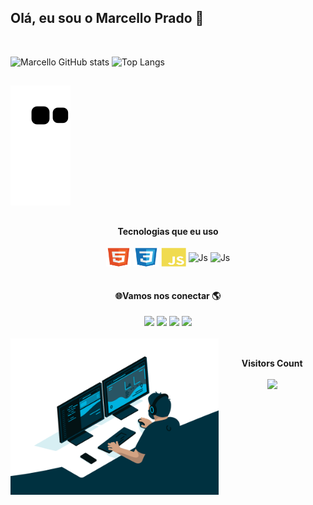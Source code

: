 ## Olá, eu sou o Marcello Prado 🖖 
</br>

![Marcello GitHub stats](https://github-readme-stats.vercel.app/api?username=marcelloprado&theme=tokyonight)
![Top Langs](https://github-readme-stats.vercel.app/api/top-langs/?username=marcelloprado&layout=compact&theme=tokyonight)

##
![Snake animation](https://github.com/marcelloPrado/marcelloPrado/blob/output/github-contribution-grid-snake.svg)  
##
<!-- [![instagran](https://img.shields.io/badge/Instagram-E4405F?style=for-the-badge&logo=instagram&logoColor=white)](https://www.instagram.com/cellezza/)
[![Linkedin](https://img.shields.io/badge/LinkedIn-0077B5?style=for-the-badge&logo=linkedin&logoColor=white)](https://www.linkedin.com/in/marcello-prado-7088ab128/) -->
<div align="center" style="display: inline_block">
  <h4>Tecnologias que eu uso</h4>
  <img align="center" alt="HTML" height="30" width="40" src="https://raw.githubusercontent.com/devicons/devicon/master/icons/html5/html5-original.svg">
  <img align="center" alt="CSS" height="30" width="40" src="https://raw.githubusercontent.com/devicons/devicon/master/icons/css3/css3-original.svg">
  <img align="center" alt="Js" height="30" width="40" src="https://raw.githubusercontent.com/devicons/devicon/master/icons/javascript/javascript-plain.svg">
  <img align="center" alt="Js" height="30" width="40"src="https://cdn.jsdelivr.net/gh/devicons/devicon/icons/react/react-original.svg">
  <img align="center" alt="Js" height="30" width="40" src="https://cdn.jsdelivr.net/gh/devicons/devicon/icons/typescript/typescript-plain.svg">
  <div> <br>
    <h4>🌐Vamos nos conectar 🌎</h4>
    <a href="https://www.instagram.com/cellezza/" target="_blank"><img src="https://img.shields.io/badge/-Instagram-%23E4405F?style=for-the-badge&logo=instagram&logoColor=white" target="_blank"></a>
   <a href="https://" target="_blank"><img src="https://img.shields.io/badge/Discord-7289DA?style=for-the-badge&logo=discord&logoColor=white" target="_blank"></a> 
    <a href = "mailto:marcellopradomuller@gmail.com"><img src="https://img.shields.io/badge/-Gmail-%23333?style=for-the-badge&logo=gmail&logoColor=white" target="_blank"></a>
    <a href="https://www.linkedin.com/in/marcello-prado-7088ab128/" target="_blank"><img src="https://img.shields.io/badge/-LinkedIn-%230077B5?style=for-the-badge&logo=linkedin&logoColor=white" target="_blank"></a> 
  </div>
</div>
   <div style="display: inline_block"><br>
      <img align="left" height="250" alt="coding-time" src="code.gif">
    <div align="center">
      <br><p align="centre"><b>Visitors Count</b></p>  
      <p align="center"><img align="center" src="https://profile-counter.glitch.me/{marcelloprado}/count.svg" /></p> 
      <br>
    </div>
  </div>
 
 
            
          
 


